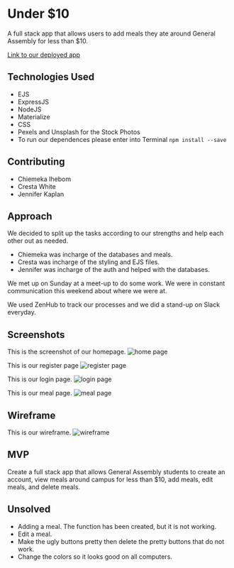 # Under $10
A full stack app that allows users to add meals they ate around General Assembly for less than $10.

[Link to our deployed app](https://aqueous-harbor-86966.herokuapp.com/)

## Technologies Used
- EJS
- ExpressJS
- NodeJS
- Materialize
- CSS
- Pexels and Unsplash for the Stock Photos
- To run our dependences please enter into Terminal `npm install --save`

## Contributing 
- Chiemeka Ihebom
- Cresta White
- Jennifer Kaplan

## Approach
We decided to split up the tasks according to our strengths and help each other out as needed.

- Chiemeka was incharge of the databases and meals.
- Cresta was incharge of the styling and EJS files.
- Jennifer was incharge of the auth and helped with the databases.

We met up on Sunday at a meet-up to do some work. We were in constant communication this weekend about where we were at.

We used ZenHub to track our processes and we did a stand-up on Slack everyday.

## Screenshots
This is the screenshot of our homepage.
![home page](https://i.imgur.com/WairOPa.jpg)

This is our register page
![register page](https://i.imgur.com/xyOWgIY.png)

This is our login page.
![login page](https://i.imgur.com/ix2QwoD.png)

This is our meal page.
![meal page](https://i.imgur.com/4tHHGjA.png)


## Wireframe

This is our wireframe.
![wireframe](https://i.imgur.com/WrqXZb3.png)

## MVP
Create a full stack app that allows General Assembly students to create an account, view meals around campus for less than $10, add meals, edit meals, and delete meals.

## Unsolved
- Adding a meal. The function has been created, but it is not working.
- Edit a meal.
- Make the ugly buttons pretty then delete the pretty buttons that do not work.
- Change the colors so it looks good on all computers.
